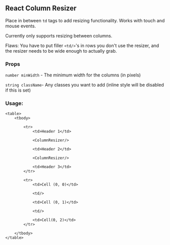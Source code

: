 ## React Column Resizer

Place in between `td` tags to add resizing functionality. Works with touch and mouse events. 

Currently only supports resizing between columns. 

Flaws: You have to put filler `<td/>`'s in rows you don't use the resizer, and the resizer needs to be wide enough to actually grab.

### Props

`number minWidth` - The minimum width for the columns (in pixels)

`string className`- Any classes you want to add (inline style will be disabled if this is set)

### Usage: 

```
<table>
    <tbody>
    
        <tr>
            <td>Header 1</td>
            
            <ColumnResizer/>
            
            <td>Header 2</td>
            
            <ColumnResizer/>
            
            <td>Header 3</td>
        </tr>
        
        <tr>
            <td>Cell (0, 0)</td>
            
            <td/>
            
            <td>Cell (0, 1)</td>
            
            <td/>
            
            <td>Cell(0, 2)</td>
        </tr>
        
    </tbody>
</table>
```
